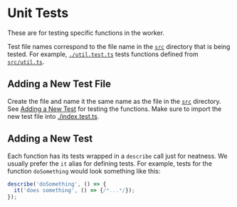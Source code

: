 # Unit Tests
These are for testing specific functions in the worker.

Test file names correspond to the file name in the [`src`](../../src) directory that is being tested.
For example, [`./util.test.ts`](./util.test.ts) tests functions defined from [`src/util.ts`](../../src/util.ts).

## Adding a New Test File
Create the file and name it the same name as the file in the [`src`](../../src) directory.
See [Adding a New Test](#adding-a-new-test) for testing the functions.
Make sure to import the new test file into [./index.test.ts](./index.test.ts).

## Adding a New Test
Each function has its tests wrapped in a `describe` call just for neatness.
We usually prefer the `it` alias for defining tests. For example, tests for the
function `doSomething` would look something like this:
```js
describe('doSomething', () => {
  it('does something', () => {/*...*/});
});
```
